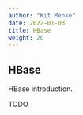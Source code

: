 ```yaml
---
author: "Kit Menke"
date: 2022-01-03
title: HBase
weight: 20
---
```



## HBase

HBase introduction.

TODO
